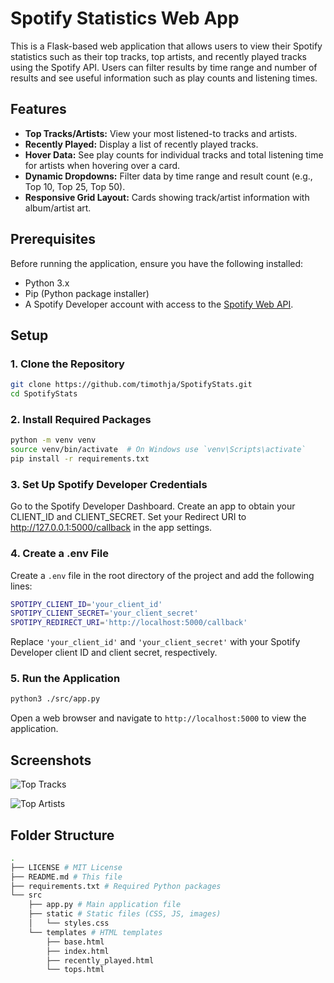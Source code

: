 # Spotify Statistics Web App

This is a Flask-based web application that allows users to view their Spotify statistics such as their top tracks, top artists, and recently played tracks using the Spotify API. Users can filter results by time range and number of results and see useful information such as play counts and listening times.

## Features
- **Top Tracks/Artists:** View your most listened-to tracks and artists.
- **Recently Played:** Display a list of recently played tracks.
- **Hover Data:** See play counts for individual tracks and total listening time for artists when hovering over a card.
- **Dynamic Dropdowns:** Filter data by time range and result count (e.g., Top 10, Top 25, Top 50).
- **Responsive Grid Layout:** Cards showing track/artist information with album/artist art.

## Prerequisites
Before running the application, ensure you have the following installed:
- Python 3.x
- Pip (Python package installer)
- A Spotify Developer account with access to the [Spotify Web API](https://developer.spotify.com/documentation/web-api/).

## Setup

### 1. Clone the Repository
```bash
git clone https://github.com/timothja/SpotifyStats.git
cd SpotifyStats
```

### 2. Install Required Packages
```bash
python -m venv venv
source venv/bin/activate  # On Windows use `venv\Scripts\activate`
pip install -r requirements.txt
```

### 3. Set Up Spotify Developer Credentials

Go to the Spotify Developer Dashboard.
Create an app to obtain your CLIENT_ID and CLIENT_SECRET.
Set your Redirect URI to http://127.0.0.1:5000/callback in the app settings.

### 4. Create a .env File
Create a `.env` file in the root directory of the project and add the following lines:
```bash
SPOTIPY_CLIENT_ID='your_client_id'
SPOTIPY_CLIENT_SECRET='your_client_secret'
SPOTIPY_REDIRECT_URI='http://localhost:5000/callback'
```
Replace `'your_client_id'` and `'your_client_secret'` with your Spotify Developer client ID and client secret, respectively.

### 5. Run the Application
```bash
python3 ./src/app.py
```

Open a web browser and navigate to `http://localhost:5000` to view the application.


## Screenshots


![Top Tracks](https://user-images.githubusercontent.com/6625384/134773073-1b3b3b3b-1b3b-4b3b-8b3b-1b3b3b3b3b3b.png)

![Top Artists](https://user-images.githubusercontent.com/6625384/134773076-1b3b3b3b-1b3b-4b3b-8b3b-1b3b3b3b3b3b.png)


## Folder Structure
``` bash
.
├── LICENSE # MIT License
├── README.md # This file
├── requirements.txt # Required Python packages
└── src
    ├── app.py # Main application file
    ├── static # Static files (CSS, JS, images)
    │   └── styles.css
    └── templates # HTML templates
        ├── base.html
        ├── index.html
        ├── recently_played.html
        └── tops.html

```